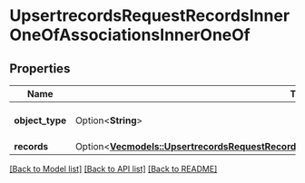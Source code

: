# UpsertrecordsRequestRecordsInnerOneOfAssociationsInnerOneOf

## Properties

Name | Type | Description | Notes
------------ | ------------- | ------------- | -------------
**object_type** | Option<**String**> | Type of the associated object | [optional]
**records** | Option<[**Vec<models::UpsertrecordsRequestRecordsInnerOneOfAssociationsInnerOneOfRecordsInner>**](upsertrecords_request_records_inner_oneOf_associations_inner_oneOf_records_inner.md)> |  | [optional]

[[Back to Model list]](../README.md#documentation-for-models) [[Back to API list]](../README.md#documentation-for-api-endpoints) [[Back to README]](../README.md)


